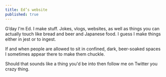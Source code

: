 ```yaml
---
title: Ed’s website
published: true
---
```


G’day I'm Ed. I make stuff. Jokes, vlogs, websites, as well as things you can actually touch like bread and beer and Japanese food. I guess I make things either in jest or to ingest.

If and when people are allowed to sit in confined, dark, beer-soaked spaces I sometimes appear there to make them chuckle.

Should that sounds like a thing you'd be into then follow me on Twitter you crazy thing.
